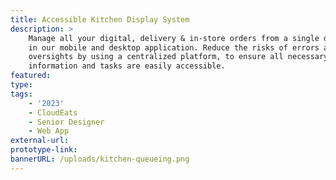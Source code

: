 ```yaml
---
title: Accessible Kitchen Display System
description: >
    Manage all your digital, delivery & in-store orders from a single dashboard
    in our mobile and desktop application. Reduce the risks of errors and
    oversights by using a centralized platform, to ensure all necessary
    information and tasks are easily accessible.
featured:
type:
tags:
    - '2023'
    - CloudEats
    - Senior Designer
    - Web App
external-url:
prototype-link:
bannerURL: /uploads/kitchen-queueing.png
---
```

